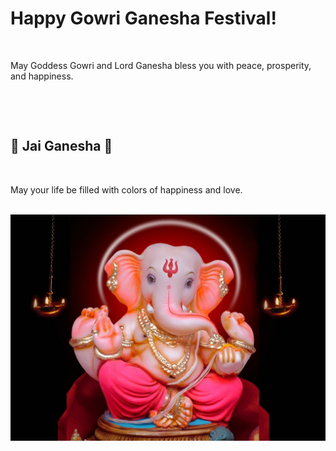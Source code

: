 <!DOCTYPE html>
<html lang="en">
<head>
    <meta charset="UTF-8">
    <title>Gowri Ganesha Festival Wishes</title>
    <style>
        body {
            background-color: #fff8dc;
            font-family: 'Segoe UI', sans-serif;
            text-align: center;
            padding: 50px;
            color: #4b2e83;
        }

        h1 {
            font-size: 3em;
            color: #d2691e;
        }

        p {
            font-size: 1.5em;
            margin-top: 20px;
        }

        img {
            width: 60%;
            max-width: 400px;
            border-radius: 10px;
            margin-top: 30px;
            box-shadow: 0 4px 8px rgba(0, 0, 0, 0.2);
        }

        h2 {
            margin-top: 40px;
            font-size: 2em;
            color: #c71585;
        }
    </style>
</head>
<body>
    <h1>Happy Gowri Ganesha Festival!</h1>
    <p>May Goddess Gowri and Lord Ganesha bless you with peace, prosperity, and happiness.</p>

    <div>
        <h2>🎉 Jai Ganesha 🌈</h2>
        <p>May your life be filled with colors of happiness and love.</p>
        <img src="https://raw.githubusercontent.com/Sanjay12Gowda/Sanjayn/main/image_search_1501412525321.jpg" alt="Ganesha Festival">
    </div>
</body>
</html>
